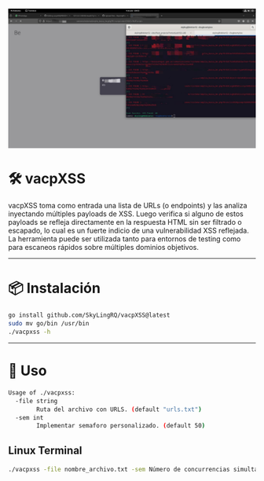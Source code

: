 ![Captura de vacpXSS](images/img.jpeg)

# 🛠️ vacpXSS

vacpXSS toma como entrada una lista de URLs (o endpoints) y las analiza inyectando múltiples payloads de XSS. Luego verifica si alguno de estos payloads se refleja directamente en la respuesta HTML sin ser filtrado o escapado, lo cual es un fuerte indicio de una vulnerabilidad XSS reflejada.
La herramienta puede ser utilizada tanto para entornos de testing como para escaneos rápidos sobre múltiples dominios objetivos.

---

# 📦 Instalación

```bash
go install github.com/SkyLingRQ/vacpXSS@latest
sudo mv go/bin /usr/bin
./vacpxss -h
```

---

# 🚀 Uso

```bash
Usage of ./vacpxss:
  -file string
    	Ruta del archivo con URLS. (default "urls.txt")
  -sem int
    	Implementar semaforo personalizado. (default 50)
```
## Linux Terminal
```bash
./vacpxss -file nombre_archivo.txt -sem Número de concurrencias simultáneas (slots de goroutines)
```
